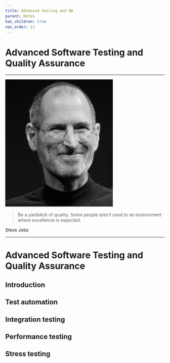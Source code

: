 ```yaml
---
title: Advanced testing and QA
parent: Notes
has_children: true
nav_order: 11
---
```


# Advanced Software Testing and Quality Assurance

<hr class="splash">

![Steve Jobs](../../images/people/steve_jobs.png)

<blockquote class="pretty"><span>
Be a yardstick of quality. Some people aren’t used to an environment where excellence is expected.
</span></blockquote>
<p class="attribution">Steve Jobs</p>

<hr class="splash">

# Advanced Software Testing and Quality Assurance

## Introduction

## Test automation

## Integration testing

## Performance testing

## Stress testing

